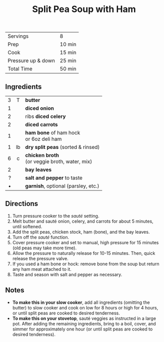 ﻿---
sourceurl: https://www.bowlofdelicious.com/instant-pot-split-pea-soup-ham-bone/
title: Split Pea Soup with Ham
pdf: split-pea-soup-with-ham.pdf
---


|                    |        |
| ------------------ | ------ |
| Servings           | 8      |
| Prep               | 10 min |
| Cook               | 15 min |
| Pressure up & down | 25 min |
| Total Time         | 50 min |

## Ingredients

|     |     |                                                     |
| ---:|:---:|:--------------------------------------------------- |
|   3 |  T  | **butter**                                          |
|   1 |     | **diced onion**                                     |
|   2 |     | ribs **diced celery**                               |
|   2 |     | **diced carrots**                                   |
|   1 |     | **ham bone** of ham hock<br/>or 6oz deli ham        |
|   1 | lb  | **dry split peas** (sorted & rinsed)                |
|   6 |  c  | **chicken broth**<br/>(or veggie broth, water, mix) |
|   2 |     | **bay leaves**                                      |
|   ? |     | **salt and pepper** to taste                        |
|   • |     | **garnish**, optional (parsley, etc.)               |

## Directions

1. Turn pressure cooker to the *sauté* setting. 
2. Melt butter and sauté onion, celery, and carrots for about 5 minutes, until softened.
3. Add the split peas, chicken stock, ham (bone), and the bay leaves. 
4. Turn off the *sauté* function.
5. Cover pressure cooker and set to manual, high pressure for 15 minutes (old peas may take more time). 
6. Allow the pressure to naturally release for 10-15 minutes. Then, quick release the pressure valve.
7. If you used a ham bone or hock: remove bone from the soup but return any ham meat attached to it.
8. Taste and season with salt and pepper as necessary.

## Notes

-   **To make this in your slow cooker**, add all ingredients (omitting the butter) to slow cooker and cook on low for 8 hours or high for 4 hours, or until split peas are cooked to desired tenderness.
-   **To make this on your stovetop**, sauté veggies as instructed in a large pot. After adding the remaining ingredients, bring to a boil, cover, and simmer for approximately one hour (or until split peas are cooked to desired tenderness).